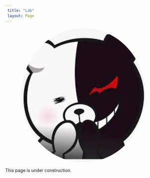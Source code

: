 ```yaml
---
 title: "Lab"
 layout: Page
---
```


<div id="header" align="center">
           <center>
           <img src="avatar.png" alt="centered image" width="400" style="border-radius: 50%;"/>
           </center>
</div>


This page is under construction.
